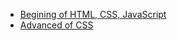 - [Begining of HTML, CSS, JavaScript](https://sun.iwu.edu/~mliffito/cs_codex/posts/web-development-basics/)
- [Advanced of CSS](https://flexboxfroggy.com/)
